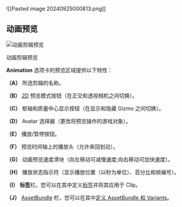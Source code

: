 
![[Pasted image 20240925000813.png]]
## 动画预览

![动画剪辑预览](https://docs.unity3d.com/cn/current/uploads/Main/classAnimationClip-Inspector_Preview.png)

动画剪辑预览

**Animation** 选项卡的预览区域提供以下特性：

**（A）** 所选剪辑的名称。

**（B）** [2D](https://docs.unity3d.com/cn/current/Manual/Unity2D.html) 预览模式按钮（在正交和透视相机之间切换）。

**（C）** 枢轴和质量中心显示按钮（在显示和隐藏 Gizmo 之间切换）。

**（D）** Avatar 选择器（更改将预览操作的游戏对象）。

**（E）** 播放/暂停按钮。

**（F）** 预览时间轴上的播放头（允许来回划动）。

**（G）** 动画预览速度滑块（向左移动可减慢速度;向右移动可加快速度）。

**（H）** 播放状态指示符（显示播放位置（以秒为单位）、百分比和帧编号）。

**（I）** **标签**栏，您可以在其中定义[标签](https://docs.unity3d.com/cn/current/Manual/Tags.html)并将其应用于 Clip。

**（J）** [AssetBundle](https://docs.unity3d.com/cn/current/Manual/AssetBundlesIntro.html) 栏，您可以在其中[定义 AssetBundle 和 Variants](https://docs.unity3d.com/cn/current/Manual/AssetBundles-Workflow.html)。